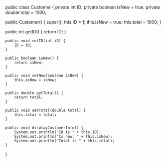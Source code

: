 public class Сustomer {
	private int ID;
	private boolean isNew = true;
	private double total = 1000;
	
public Сustomer() {
	super();
	this.ID = 1;
	this.isNew = true;
	this.total = 1000;
	}

  public int getID() {
		return ID;
	}

	public void setID(int iD) {
		ID = iD;
	}

	public boolean isNew() {
		return isNew;
	}

	public void setNew(boolean isNew) {
		this.isNew = isNew;
	}

	public double getTotal() {
		return total;
	}

	public void setTotal(double total) {
		this.total = total;
	}

	public void displayCustomerInfo() {
		System.out.println("ID is " + this.ID);
		System.out.println("Is new: " + this.isNew);
		System.out.println("Total is " + this.total);
	}
}
